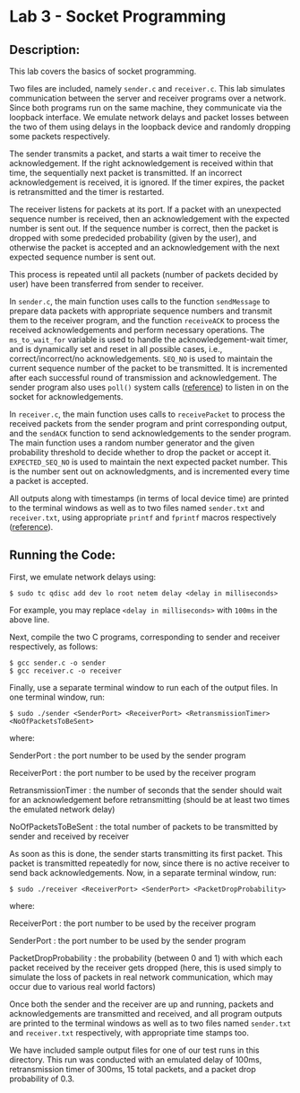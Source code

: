 # Lab 3 - Socket Programming

## Description:

This lab covers the basics of socket programming.

Two files are included, namely `sender.c` and `receiver.c`. This lab simulates communication between the server and receiver programs over a network. Since both programs run on the same machine, they communicate via the loopback interface. We emulate network delays and packet losses between the two of them using delays in the loopback device and randomly dropping some packets respectively.

The sender transmits a packet, and starts a wait timer to receive the acknowledgement. If the right acknowledgement is received within that time, the sequentially next packet is transmitted. If an incorrect acknowledgement is received, it is ignored. If the timer expires, the packet is retransmitted and the timer is restarted.

The receiver listens for packets at its port. If a packet with an unexpected sequence number is received, then an acknowledgement with the expected number is sent out. If the sequence number is correct, then the packet is dropped with some predecided probability (given by the user), and otherwise the packet is accepted and an acknowledgement with the next expected sequence number is sent out.

This process is repeated until all packets (number of packets decided by user) have been transferred from sender to receiver.

In `sender.c`, the main function uses calls to the function `sendMessage` to prepare data packets with appropriate sequence numbers and transmit them to the receiver program, and the function `receiveACK` to process the received acknowledgements and perform necessary operations. The `ms_to_wait_for` variable is used to handle the acknowledgement-wait timer, and is dynamically set and reset in all possible cases, i.e., correct/incorrect/no acknowledgements. `SEQ_NO` is used to maintain the current sequence number of the packet to be transmitted. It is incremented after each successful round of transmission and acknowledgement. The sender program also uses `poll()` system calls ([reference](https://beej.us/guide/bgnet/html/#poll)) to listen in on the socket for acknowledgements.

In `receiver.c`, the main function uses calls to `receivePacket` to process the received packets from the sender program and print corresponding output, and the `sendACK` function to send acknowledgements to the sender program. The main function uses a random number generator and the given probability threshold to decide whether to drop the packet or accept it. `EXPECTED_SEQ_NO` is used to maintain the next expected packet number. This is the number sent out on acknowledgments, and is incremented every time a packet is accepted.

All outputs along with timestamps (in terms of local device time) are printed to the terminal windows as well as to two files named `sender.txt` and `receiver.txt`, using appropriate `printf` and `fprintf` macros respectively ([reference](https://gist.github.com/mokumus/bdd9d4fa837345f01b35e0cd03d67f35)).

## Running the Code:

First, we emulate network delays using:
```
$ sudo tc qdisc add dev lo root netem delay <delay in milliseconds>
```
For example, you may replace `<delay in milliseconds>` with `100ms` in the above line.

Next, compile the two C programs, corresponding to sender and receiver respectively, as follows:
```
$ gcc sender.c -o sender
$ gcc receiver.c -o receiver
```

Finally, use a separate terminal window to run each of the output files. In one terminal window, run:
```
$ sudo ./sender <SenderPort> <ReceiverPort> <RetransmissionTimer> <NoOfPacketsToBeSent>
```
where:

SenderPort
: the port number to be used by the sender program

ReceiverPort
: the port number to be used by the receiver program

RetransmissionTimer
: the number of seconds that the sender should wait for an acknowledgement before retransmitting (should be at least two times the emulated network delay)

NoOfPacketsToBeSent
: the total number of packets to be transmitted by sender and received by receiver

As soon as this is done, the sender starts transmitting its first packet. This packet is transmitted repeatedly for now, since there is no active receiver to send back acknowledgements. Now, in a separate terminal window, run:
```
$ sudo ./receiver <ReceiverPort> <SenderPort> <PacketDropProbability>
```
where:

ReceiverPort
: the port number to be used by the receiver program

SenderPort
: the port number to be used by the sender program

PacketDropProbability
: the probability (between 0 and 1) with which each packet received by the receiver gets dropped (here, this is used simply to simulate the loss of packets in real network communication, which may occur due to various real world factors)

Once both the sender and the receiver are up and running, packets and acknowledgements are transmitted and received, and all program outputs are printed to the terminal windows as well as to two files named `sender.txt` and `receiver.txt` respectively, with appropriate time stamps too.

We have included sample output files for one of our test runs in this directory. This run was conducted with an emulated delay of 100ms, retransmission timer of 300ms, 15 total packets, and a packet drop probability of 0.3.